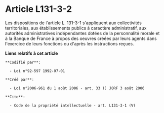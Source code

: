 # Article L131-3-2

Les dispositions de l'article L. 131-3-1 s'appliquent aux collectivités territoriales, aux établissements publics à caractère
administratif, aux autorités administratives indépendantes dotées de la personnalité morale et à la Banque de France à propos
des oeuvres créées par leurs agents dans l'exercice de leurs fonctions ou d'après les instructions reçues.

**Liens relatifs à cet article**

	**Codifié par**:

	  - Loi n°92-597 1992-07-01

	**Créé par**:

	  - Loi n°2006-961 du 1 août 2006 - art. 33 () JORF 3 août 2006

	**Cite**:

	  - Code de la propriété intellectuelle - art. L131-3-1 (V)
